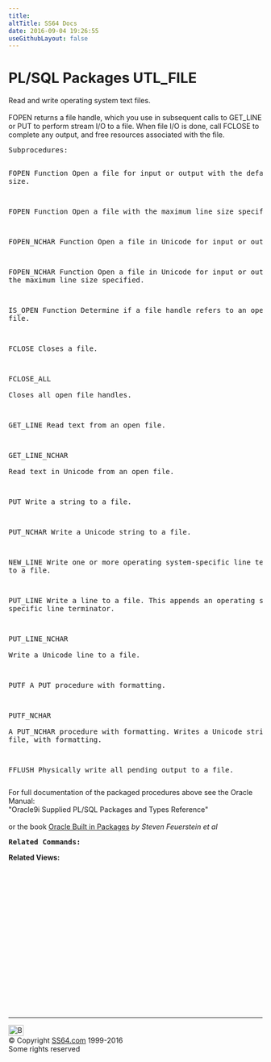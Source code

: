 ```yaml
---
title:
altTitle: SS64 Docs
date: 2016-09-04 19:26:55
useGithubLayout: false
---
```

<!-- #BeginLibraryItem "/Library/head_orapack.lbi" --><!-- #EndLibraryItem --><h1>PL/SQL Packages UTL_FILE</h1> 
<p>Read and write operating system text files.<br>
  <br>
  FOPEN returns a file handle, which you use in subsequent calls to GET_LINE or 
  PUT to perform stream I/O to a file. When file I/O is done, call FCLOSE to complete 
  any output, and free resources associated with the file. </p>
<pre>Subprocedures:

FOPEN Function 
          Open a file for input or output with the default line size. 

FOPEN Function 
          Open a file with the maximum line size specified. 

FOPEN_NCHAR Function 
          Open a file in Unicode for input or output. 

FOPEN_NCHAR Function 
          Open a file in Unicode for input or output,
          with the maximum line size specified. 

IS_OPEN Function 
          Determine if a file handle refers to an open file. 

FCLOSE    Closes a file. 

FCLOSE_ALL  
          Closes all open file handles. 

GET_LINE  Read text from an open file. 

GET_LINE_NCHAR  
          Read text in Unicode from an open file. 

PUT       Write a string to a file. 

PUT_NCHAR Write a Unicode string to a file. 

NEW_LINE  Write one or more operating system-specific line
          terminators to a file. 

PUT_LINE  Write a line to a file. This appends an operating system-
          specific line terminator. 

PUT_LINE_NCHAR  
          Write a Unicode line to a file. 

PUTF      A PUT procedure with formatting. 

PUTF_NCHAR  
          A PUT_NCHAR procedure with formatting.
          Writes a Unicode string to a file, with formatting. 

FFLUSH    Physically write all pending output to a file.  </pre>
<p><span class="body">For full documentation of the packaged procedures 
  above see the Oracle Manual:<br>
  "Oracle9i Supplied PL/SQL Packages and Types Reference"<b><br>
  <br>
  </b>or the book <a href="../links/orasqllinks.html">Oracle Built in Packages</a> 
  <i>by Steven Feuerstein et al</i><b><br>
  </b></span></p>
<pre><span class="body"><b>Related Commands:<br></b></span></pre>
<p><span class="body"><b>Related Views:</b></span> </p>
<p><span class="body"><br>
  </span></p><!-- #BeginLibraryItem "/Library/foot_ora.lbi" --><p>
<!-- oracle-footer -->
<ins class="adsbygoogle" style="display:inline-block;width:300px;height:250px" data-ad-client="ca-pub-6140977852749469" data-ad-slot="4275490898"></ins>
<script>
(adsbygoogle = window.adsbygoogle || []).push({});
</script></p>
<hr>
<div id="bl" class="footer"><a href="UTL_FILE.html#"><img src="../images/top.png" width="30" height="22" alt="Back to the Top"></a></div>
<div id="br" class="footer, tagline">© Copyright <a href="http://ss64.com/">SS64.com</a> 1999-2016<br>
Some rights reserved</div><!-- #EndLibraryItem -->

